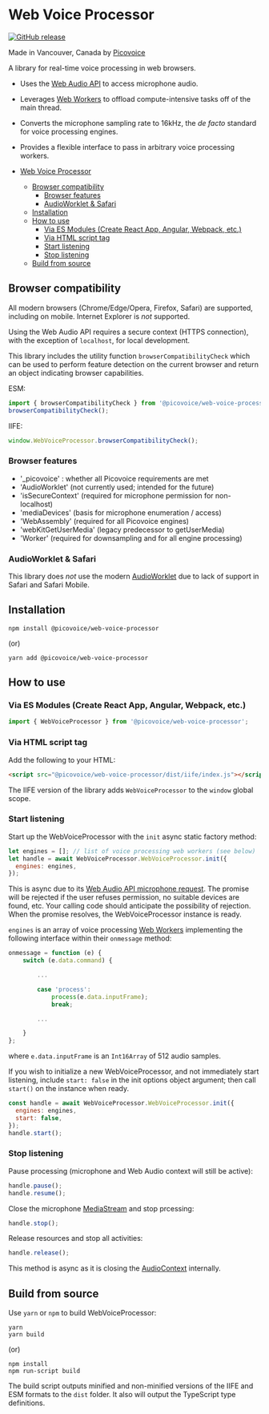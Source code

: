 # Web Voice Processor

[![GitHub release](https://img.shields.io/github/release/Picovoice/web-voice-processor.svg)](https://github.com/Picovoice/web-voice-processor/releases)

Made in Vancouver, Canada by [Picovoice](https://picovoice.ai)

A library for real-time voice processing in web browsers.

- Uses the [Web Audio API](https://developer.mozilla.org/en-US/docs/Web/API/Web_Audio_API) to access microphone audio.
- Leverages [Web Workers](https://developer.mozilla.org/en-US/docs/Web/API/Worker) to offload compute-intensive tasks off of the main thread.
- Converts the microphone sampling rate to 16kHz, the _de facto_ standard for voice processing engines.
- Provides a flexible interface to pass in arbitrary voice processing workers.

- [Web Voice Processor](#web-voice-processor)
  - [Browser compatibility](#browser-compatibility)
    - [Browser features](#browser-features)
    - [AudioWorklet & Safari](#audioworklet---safari)
  - [Installation](#installation)
  - [How to use](#how-to-use)
    - [Via ES Modules (Create React App, Angular, Webpack, etc.)](#via-es-modules--create-react-app--angular--webpack--etc-)
    - [Via HTML script tag](#via-html-script-tag)
    - [Start listening](#start-listening)
    - [Stop listening](#stop-listening)
  - [Build from source](#build-from-source)

## Browser compatibility

All modern browsers (Chrome/Edge/Opera, Firefox, Safari) are supported, including on mobile. Internet Explorer is _not_ supported.

Using the Web Audio API requires a secure context (HTTPS connection), with the exception of `localhost`, for local development.

This library includes the utility function `browserCompatibilityCheck` which can be used to perform feature detection on the current browser and return an object
indicating browser capabilities.

ESM:

```javascript
import { browserCompatibilityCheck } from '@picovoice/web-voice-processor';
browserCompatibilityCheck();
```

IIFE:

```javascript
window.WebVoiceProcessor.browserCompatibilityCheck();
```

### Browser features

- '\_picovoice' : whether all Picovoice requirements are met
- 'AudioWorklet' (not currently used; intended for the future)
- 'isSecureContext' (required for microphone permission for non-localhost)
- 'mediaDevices' (basis for microphone enumeration / access)
- 'WebAssembly' (required for all Picovoice engines)
- 'webKitGetUserMedia' (legacy predecessor to getUserMedia)
- 'Worker' (required for downsampling and for all engine processing)

### AudioWorklet & Safari

This library does _not_ use the modern [AudioWorklet](https://developer.mozilla.org/en-US/docs/Web/API/AudioWorklet) due to lack of support in Safari and Safari Mobile.

## Installation

```console
npm install @picovoice/web-voice-processor
```

(or)

```console
yarn add @picovoice/web-voice-processor
```

## How to use

### Via ES Modules (Create React App, Angular, Webpack, etc.)

```javascript
import { WebVoiceProcessor } from '@picovoice/web-voice-processor';
```

### Via HTML script tag

Add the following to your HTML:

```html
<script src="@picovoice/web-voice-processor/dist/iife/index.js"></script>
```

The IIFE version of the library adds `WebVoiceProcessor` to the `window` global scope.

### Start listening

Start up the WebVoiceProcessor with the `init` async static factory method:

```javascript
let engines = []; // list of voice processing web workers (see below)
let handle = await WebVoiceProcessor.WebVoiceProcessor.init({
  engines: engines,
});
```

This is async due to its [Web Audio API microphone request](https://developer.mozilla.org/en-US/docs/Web/API/MediaDevices/getUserMedia). The promise will be rejected if the user refuses permission, no suitable devices are found, etc. Your calling code should anticipate the possibility of rejection. When the promise resolves, the WebVoiceProcessor instance is ready.

`engines` is an array of voice processing [Web Workers](<(https://developer.mozilla.org/en-US/docs/Web/API/Worker)>)
implementing the following interface within their `onmessage` method:

```javascript
onmessage = function (e) {
    switch (e.data.command) {

        ...

        case 'process':
            process(e.data.inputFrame);
            break;

        ...

    }
};
```

where `e.data.inputFrame` is an `Int16Array` of 512 audio samples.

If you wish to initialize a new WebVoiceProcessor, and not immediately start listening, include `start: false` in the init options object argument; then call `start()` on the instance when ready.

```javascript
const handle = await WebVoiceProcessor.WebVoiceProcessor.init({
  engines: engines,
  start: false,
});
handle.start();
```

### Stop listening

Pause processing (microphone and Web Audio context will still be active):

```javascript
handle.pause();
handle.resume();
```

Close the microphone [MediaStream](https://developer.mozilla.org/en-US/docs/Web/API/MediaStream) and stop prcessing:

```javascript
handle.stop();
```

Release resources and stop all activities:

```javascript
handle.release();
```

This method is async as it is closing the [AudioContext](https://developer.mozilla.org/en-US/docs/Web/API/AudioContext) internally.

## Build from source

Use `yarn` or `npm` to build WebVoiceProcessor:

```console
yarn
yarn build
```

(or)

```console
npm install
npm run-script build
```

The build script outputs minified and non-minified versions of the IIFE and ESM formats to the `dist` folder. It also will output the TypeScript type definitions.
